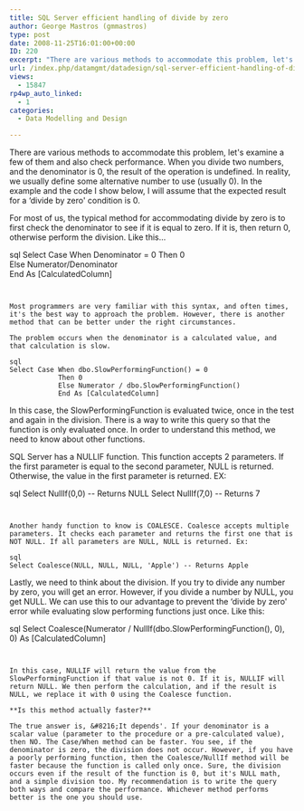 ```yaml
---
title: SQL Server efficient handling of divide by zero
author: George Mastros (gmmastros)
type: post
date: 2008-11-25T16:01:00+00:00
ID: 220
excerpt: "There are various methods to accommodate this problem, let's examine a few of them and also check performance.  When you divide two numbers, and the denominator is 0, the result of the operation is undefined.  In reality, we usually define some alternat&hellip;"
url: /index.php/datamgmt/datadesign/sql-server-efficient-handling-of-divide/
views:
  - 15847
rp4wp_auto_linked:
  - 1
categories:
  - Data Modelling and Design

---
```

There are various methods to accommodate this problem, let's examine a few of them and also check performance. When you divide two numbers, and the denominator is 0, the result of the operation is undefined. In reality, we usually define some alternative number to use (usually 0). In the example and the code I show below, I will assume that the expected result for a &#8216;divide by zero' condition is 0.

For most of us, the typical method for accommodating divide by zero is to first check the denominator to see if it is equal to zero. If it is, then return 0, otherwise perform the division. Like this…

sql
Select Case When Denominator = 0
            Then 0             
            Else Numerator/Denominator             
            End As [CalculatedColumn]
```


Most programmers are very familiar with this syntax, and often times, it's the best way to approach the problem. However, there is another method that can be better under the right circumstances.

The problem occurs when the denominator is a calculated value, and that calculation is slow.

sql
Select Case When dbo.SlowPerformingFunction() = 0
            Then 0
            Else Numerator / dbo.SlowPerformingFunction()
            End As [CalculatedColumn]
```


In this case, the SlowPerformingFunction is evaluated twice, once in the test and again in the division. There is a way to write this query so that the function is only evaluated once. In order to understand this method, we need to know about other functions.

SQL Server has a NULLIF function. This function accepts 2 parameters. If the first parameter is equal to the second parameter, NULL is returned. Otherwise, the value in the first parameter is returned. EX:

sql
Select NullIf(0,0) -- Returns NULL
Select NullIf(7,0) -- Returns 7
```


Another handy function to know is COALESCE. Coalesce accepts multiple parameters. It checks each parameter and returns the first one that is NOT NULL. If all parameters are NULL, NULL is returned. Ex:

sql
Select Coalesce(NULL, NULL, NULL, 'Apple') -- Returns Apple
```


Lastly, we need to think about the division. If you try to divide any number by zero, you will get an error. However, if you divide a number by NULL, you get NULL. We can use this to our advantage to prevent the &#8216;divide by zero' error while evaluating slow performing functions just once. Like this:

sql
Select Coalesce(Numerator / NullIf(dbo.SlowPerformingFunction(), 0), 0) As [CalculatedColumn]
```


In this case, NULLIF will return the value from the SlowPerformingFunction if that value is not 0. If it is, NULLIF will return NULL. We then perform the calculation, and if the result is NULL, we replace it with 0 using the Coalesce function.

**Is this method actually faster?**

The true answer is, &#8216;It depends'. If your denominator is a scalar value (parameter to the procedure or a pre-calculated value), then NO. The Case/When method can be faster. You see, if the denominator is zero, the division does not occur. However, if you have a poorly performing function, then the Coalesce/NullIf method will be faster because the function is called only once. Sure, the division occurs even if the result of the function is 0, but it's NULL math, and a simple division too. My recommendation is to write the query both ways and compare the performance. Whichever method performs better is the one you should use.
